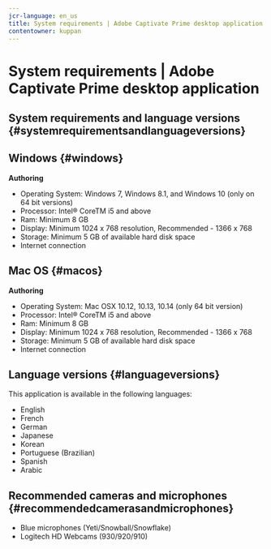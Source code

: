 ```yaml
---
jcr-language: en_us
title: System requirements | Adobe Captivate Prime desktop application
contentowner: kuppan
---
```



# System requirements | Adobe Captivate Prime desktop application

## System requirements and language versions {#systemrequirementsandlanguageversions}

## Windows {#windows}

**Authoring**

* Operating System: Windows 7, Windows 8.1, and Windows 10 (only on 64 bit versions)
* Processor: Intel® CoreTM i5 and above
* Ram: Minimum 8 GB
* Display: Minimum 1024 x 768 resolution, Recommended - 1366 x 768
* Storage: Minimum 5 GB of available hard disk space
* Internet connection 

## Mac OS {#macos}

**Authoring**

* Operating System: Mac OSX 10.12, 10.13, 10.14 (only 64 bit version)
* Processor: Intel® CoreTM i5 and above
* Ram: Minimum 8 GB
* Display: Minimum 1024 x 768 resolution, Recommended - 1366 x 768
* Storage: Minimum 5 GB of available hard disk space
* Internet connection 

## Language versions {#languageversions}

This application is available in the following languages:

* English
* French
* German
* Japanese
* Korean
* Portuguese (Brazilian)
* Spanish
* Arabic

## Recommended cameras and microphones {#recommendedcamerasandmicrophones}

* Blue microphones (Yeti/Snowball/Snowflake)
* Logitech HD Webcams (930/920/910)

